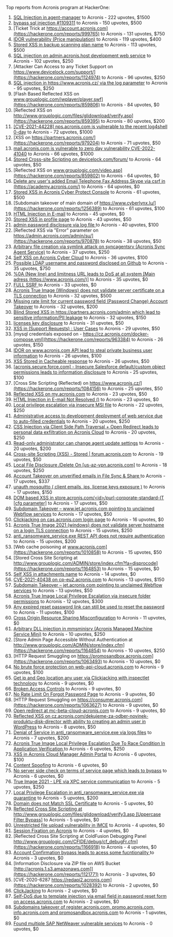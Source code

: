 Top reports from Acronis program at HackerOne:

1. [SQL Injection in agent-manager](https://hackerone.com/reports/962889) to Acronis - 222 upvotes, $1500
2. [bypass sql injection #1109311](https://hackerone.com/reports/1224660) to Acronis - 150 upvotes, $500
3. [Ticket Trick at https://account.acronis.com](https://hackerone.com/reports/999765) to Acronis - 131 upvotes, $750
4. [IDOR vulnerability (Price manipulation)](https://hackerone.com/reports/1403176) to Acronis - 119 upvotes, $400
5. [Stored XSS in backup scanning plan name](https://hackerone.com/reports/961046) to Acronis - 113 upvotes, $500
6. [SQL injection on admin.acronis.host development web service](https://hackerone.com/reports/923020) to Acronis - 102 upvotes, $250
7. [Attacker Can Access to any Ticket Support on https://www.devicelock.com/support/](https://hackerone.com/reports/1124974) to Acronis - 96 upvotes, $250
8. [SQL injection in  https://www.acronis.cz/ via the log parameter](https://hackerone.com/reports/1109311) to Acronis - 95 upvotes, $250
9. [Flash Based Reflected XSS on www.grouplogic.com/jwplayer/player.swf](https://hackerone.com/reports/859806) to Acronis - 84 upvotes, $0
10. [Reflected XSS on http://www.grouplogic.com/files/glidownload/verify.asp](https://hackerone.com/reports/859395) to Acronis - 80 upvotes, $200
11. [[CVE-2021-44228] nps.acronis.com is vulnerable to the recent log4shell 0-day](https://hackerone.com/reports/1425474) to Acronis - 72 upvotes, $1000
12. [XSS on https://partners.acronis.com/](https://hackerone.com/reports/979204) to Acronis - 71 upvotes, $50
13. [ mail.acronis.com is vulnerable to zero day vulnerability CVE-2022-41040](https://hackerone.com/reports/1719719) to Acronis - 66 upvotes, $1000
14. [Stored Cross-site Scripting on devicelock.com/forum/](https://hackerone.com/reports/1122513) to Acronis - 64 upvotes, $50
15. [Reflected XSS on www.grouplogic.com/video.asp](https://hackerone.com/reports/859802) to Acronis - 64 upvotes, $0
16. [Delete any user's added Email,Telephone,Fax,Address,Skype via csrf in (https://academy.acronis.com/)](https://hackerone.com/reports/709537) to Acronis - 64 upvotes, $0
17. [Stored XSS in Acronis Cyber Protect Console](https://hackerone.com/reports/1064095) to Acronis - 61 upvotes, $500
18. [Subdomain takeover of main domain of https://www.cyberlynx.lu/](https://hackerone.com/reports/1256389) to Acronis - 61 upvotes, $100
19. [HTML Injection in E-mail](https://hackerone.com/reports/1536899) to Acronis - 45 upvotes, $0
20. [Stored XSS in profile page](https://hackerone.com/reports/1084183) to Acronis - 43 upvotes, $50
21. [admin password disclosure via log file ](https://hackerone.com/reports/1121972) to Acronis - 40 upvotes, $100
22. [Reflected XSS via "Error" parameter on https://admin.acronis.com/admin/su/](https://hackerone.com/reports/970878) to Acronis - 38 upvotes, $50
23. [Arbitrary file creation via symlink attack on syncagentsrv (Acronis Sync Agent Service)](https://hackerone.com/reports/945122) to Acronis - 37 upvotes, $250
24. [Self XSS on Acronis Cyber Cloud](https://hackerone.com/reports/957229) to Acronis - 36 upvotes, $100
25. [Possible LDAP username and password disclosed on Github](https://hackerone.com/reports/1004412) to Acronis - 35 upvotes, $750
26. [%0A (New line) and limitness URL leads to DoS at all system [Main adress (https://www.acronis.com/)]](https://hackerone.com/reports/1382448) to Acronis - 35 upvotes, $0
27. [FULL SSRF ](https://hackerone.com/reports/1241149) to Acronis - 33 upvotes, $0
28. [Acronis True Image  (Windows) does not validate server certificate on a TLS connection](https://hackerone.com/reports/1056144) to Acronis - 32 upvotes, $500
29. [Missing rate limit for current password field (Password Change) Account Takeover](https://hackerone.com/reports/827484) to Acronis - 32 upvotes, $200
30. [Blind Stored XSS in https://partners.acronis.com/admin which lead to sensitive information/PII leakage](https://hackerone.com/reports/1028820) to Acronis - 32 upvotes, $150
31. [licenses key disclosure](https://hackerone.com/reports/1079630) to Acronis - 31 upvotes, $50
32. [XSS in (Support Requests) : User Cases](https://hackerone.com/reports/961226) to Acronis - 29 upvotes, $50
33. [mysql credentials exposed on - https://cz.acronis.com/docker-compose.yml](https://hackerone.com/reports/963384) to Acronis - 26 upvotes, $150
34. [IDOR on www.acronis.com API lead to steal private business user information](https://hackerone.com/reports/1182465) to Acronis - 26 upvotes, $100
35. [XSS Stored in Cacheable  response](https://hackerone.com/reports/1011093) to Acronis - 26 upvotes, $50
36. [[acronis.secure.force.com] - Insecure Salesforce default/custom object permissions leads to information disclosure](https://hackerone.com/reports/1023572) to Acronis - 25 upvotes, $100
37. [Cross Site Scripting (Reflected) on https://www.acronis.cz/](https://hackerone.com/reports/1084156) to Acronis - 25 upvotes, $50
38. [Reflected XSS on my.acronis.com](https://hackerone.com/reports/1168962) to Acronis - 23 upvotes, $50
39. [HTML Injection in E-mail Not Resolved ()](https://hackerone.com/reports/1600720) to Acronis - 23 upvotes, $0
40. [Local privilege escalation via insecure MSI file](https://hackerone.com/reports/1071832) to Acronis - 22 upvotes, $250
41. [Administrative access to development deployment of web service due to auto-filled credentials](https://hackerone.com/reports/923022) to Acronis - 20 upvotes, $250
42. [CSS Injection via Client Side Path Traversal + Open Redirect leads to personal data exfiltration on Acronis Cloud](https://hackerone.com/reports/1245165) to Acronis - 20 upvotes, $250
43. [Read-only administrator can change agent update settings](https://hackerone.com/reports/1538004) to Acronis - 20 upvotes, $200
44. [Cross-site Scripting (XSS) - Stored | forum.acronis.com](https://hackerone.com/reports/1161241) to Acronis - 19 upvotes, $50
45. [Local File Disclosure /Delete On [us-az-vpn.acronis.com]](https://hackerone.com/reports/924407) to Acronis - 18 upvotes, $250
46. [ Account Takeover on unverified emails in File Sync & Share ](https://hackerone.com/reports/906790) to Acronis - 17 upvotes, $337
47. [unauth mosquitto ( client emails, ips, license keys exposure )](https://hackerone.com/reports/1578574) to Acronis - 17 upvotes, $150
48. [DOM based XSS in store.acronis.com/\<id\>/purl-corporate-standard-IT [cfg parameter]](https://hackerone.com/reports/968690) to Acronis - 17 upvotes, $50
49. [Subdomain Takeover – www.jet.acronis.com pointing to unclaimed Webflow services](https://hackerone.com/reports/953719) to Acronis - 17 upvotes, $50
50. [Clickjacking on cas.acronis.com login page](https://hackerone.com/reports/971234) to Acronis - 16 upvotes, $0
51. [Acronis True Image 2021 (windows) does not validate server hostname on a login TLS connection](https://hackerone.com/reports/1070533) to Acronis - 15 upvotes, $250
52. [anti_ransomware_service.exe REST API does not require authentication](https://hackerone.com/reports/858608) to Acronis - 15 upvotes, $200
53. [Web cache poisoning at www.acronis.com](https://hackerone.com/reports/1010858) to Acronis - 15 upvotes, $50
54. [Stored Cross Site Scripting at http://www.grouplogic.com/ADMIN/store/index.cfm?fa=disprocode](https://hackerone.com/reports/1164853) to Acronis - 15 upvotes, $0
55. [Self XSS in attachments name](https://hackerone.com/reports/1536901) to Acronis - 14 upvotes, $0
56. [CVE-2021-40438 on cp-eu2.acronis.com](https://hackerone.com/reports/1370731) to Acronis - 13 upvotes, $150
57. [Subdomain Takeover – jet.acronis.com pointing to unclaimed Webflow services](https://hackerone.com/reports/952166) to Acronis - 13 upvotes, $50
58. [Acronis True Image Local Privilege Escalation via insecure folder permissions](https://hackerone.com/reports/908162) to Acronis - 12 upvotes, $300
59. [Any expired reset password link can still be used to reset the password](https://hackerone.com/reports/1615790) to Acronis - 11 upvotes, $100
60. [Cross Origin Resource Sharing Misconfiguration](https://hackerone.com/reports/958459) to Acronis - 11 upvotes, $0
61. [Arbitrary DLL injection in mmsminisrv (Acronis Managed Machine Service Mini)](https://hackerone.com/reports/944735) to Acronis - 10 upvotes, $250
62. [Store Admin Page Accessible Without Authentication at http://www.grouplogic.com/ADMIN/store/index.cfm](https://hackerone.com/reports/1164854) to Acronis - 10 upvotes, $250
63. [HTTP Request Smuggling on https://promosandbox.acronis.com](https://hackerone.com/reports/1063493) to Acronis - 10 upvotes, $0
64. [No brute force protection on web-api-cloud.acronis.com](https://hackerone.com/reports/972045) to Acronis - 9 upvotes, $100
65. [Get ip and Geo location any user via Clickjacking with inspectlet technology](https://hackerone.com/reports/998555) to Acronis - 9 upvotes, $0
66. [Broken Access Controls](https://hackerone.com/reports/833735) to Acronis - 9 upvotes, $0
67. [No Rate Limit On Forgot Password Page](https://hackerone.com/reports/1245529) to Acronis - 9 upvotes, $0
68. [HTTP Request Smuggling on https://consumer.acronis.com](https://hackerone.com/reports/1063627) to Acronis - 9 upvotes, $0
69. [Open redirect at mc-beta-cloud-acronis.com](https://hackerone.com/reports/846389) to Acronis - 9 upvotes, $0
70. [Reflected XSS on cz.acronis.com/dekujeme-za-odber-novinek-produktu-disk-director with ability to creating an admin user in WordPress](https://hackerone.com/reports/935503) to Acronis - 8 upvotes, $50
71. [Denial of Service in anti_ransomware_service.exe via logs files](https://hackerone.com/reports/858603) to Acronis - 7 upvotes, $200
72. [Acronis True Image Local Privilege Escalation Due To Race Condition In Application Verification ](https://hackerone.com/reports/1251464) to Acronis - 6 upvotes, $250
73. [XSS in Acronis Cloud Manager Admin Portal](https://hackerone.com/reports/1388788) to Acronis - 6 upvotes, $100
74. [Content Spoofing](https://hackerone.com/reports/841630) to Acronis - 6 upvotes, $0
75. [No server side check on terms of service page which leads to bypass](https://hackerone.com/reports/1338256) to Acronis - 6 upvotes, $0
76. [True Image 2021 - LPE via XPC service communication](https://hackerone.com/reports/966494) to Acronis - 5 upvotes, $250
77. [Local Privilege Escalation in anti_ransomware_service.exe via quarantine](https://hackerone.com/reports/858598) to Acronis - 5 upvotes, $200
78. [Domain does not Match SSL Certificate](https://hackerone.com/reports/1341142) to Acronis - 5 upvotes, $0
79. [Reflected Cross Site Scripting at http://www.grouplogic.com/files/glidownload/verify3.asp [Uppercase Filter Bypass]](https://hackerone.com/reports/1167034) to Acronis - 5 upvotes, $0
80. [Unrestricted file upload vulnerability in IMCE](https://hackerone.com/reports/1121317) to Acronis - 4 upvotes, $0
81. [Session Fixation on Acronis](https://hackerone.com/reports/1486341) to Acronis - 4 upvotes, $0
82. [Reflected Cross Site Scripting at  ColdFusion Debugging Panel  http://www.grouplogic.com/CFIDE/debug/cf_debugFr.cfm](https://hackerone.com/reports/1166918) to Acronis - 4 upvotes, $0
83. [Account Confirmation bypass leads to acess some fucntionality ](https://hackerone.com/reports/1121132) to Acronis - 3 upvotes, $0
84. [Information Disclosure via ZIP file on AWS Bucket [http://acronis.1.s3.amazonaws.com]](https://hackerone.com/reports/1121771) to Acronis - 3 upvotes, $0
85. [CVE-2020-6287  https://redapi2.acronis.com](https://hackerone.com/reports/1028392) to Acronis - 2 upvotes, $0
86. [ClickJacking](https://hackerone.com/reports/947690) to Acronis - 2 upvotes, $0
87. [Self-DoS due to template injection via email field in password reset form on access.acronis.com](https://hackerone.com/reports/1265344) to Acronis - 2 upvotes, $0
88. [Subdomains takeover of  register.acronis.com, promo.acronis.com, info.acronis.com and promosandbox.acronis.com](https://hackerone.com/reports/1018790) to Acronis - 1 upvotes, $0
89. [Found multiple SAP NetWeaver vulnerable services](https://hackerone.com/reports/1103212) to Acronis - 0 upvotes, $0
